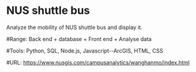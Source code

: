 # NUS shuttle bus
Analyze the mobility of NUS shuttle bus and display it.

#Range:
Back end + database + Front end + Analyse data

#Tools:
Python, SQL, Node.js, Javascript--ArcGIS, HTML, CSS

#URL:
https://www.nusgis.com/campusanalytics/wanghanmo/index.html
